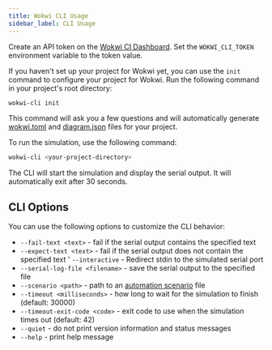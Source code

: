 ```yaml
---
title: Wokwi CLI Usage
sidebar_label: CLI Usage
---
```


Create an API token on the [Wokwi CI Dashboard](https://wokwi.com/dashboard/ci). Set the `WOKWI_CLI_TOKEN` environment variable to the token value.

If you haven't set up your project for Wokwi yet, you can use the `init` command to configure your project for Wokwi. Run the following command in your project's root directory:

```bash
wokwi-cli init
```

This command will ask you a few questions and will automatically generate [wokwi.toml](../vscode/project-config) and [diagram.json](../diagram-format) files for your project.

To run the simulation, use the following command:

```bash
wokwi-cli <your-project-directory>
```

The CLI will start the simulation and display the serial output. It will automatically exit after 30 seconds.

## CLI Options

You can use the following options to customize the CLI behavior:

- `--fail-text <text>` - fail if the serial output contains the specified text
- `--expect-text <text>` - fail if the serial output does not contain the specified text
  ' `--interactive` - Redirect stdin to the simulated serial port
- `--serial-log-file <filename>` - save the serial output to the specified file
- `--scenario <path>` - path to an [automation scenario](./automation-scenarios) file
- `--timeout <milliseconds>` - how long to wait for the simulation to finish (default: 30000)
- `--timeout-exit-code <code>` - exit code to use when the simulation times out (default: 42)
- `--quiet` - do not print version information and status messages
- `--help` - print help message
